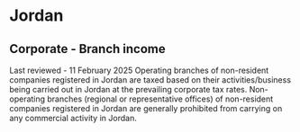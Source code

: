 # Jordan
## Corporate - Branch income
Last reviewed - 11 February 2025
Operating branches of non-resident companies registered in Jordan are taxed based on their activities/business being carried out in Jordan at the prevailing corporate tax rates. Non-operating branches (regional or representative offices) of non-resident companies registered in Jordan are generally prohibited from carrying on any commercial activity in Jordan.
